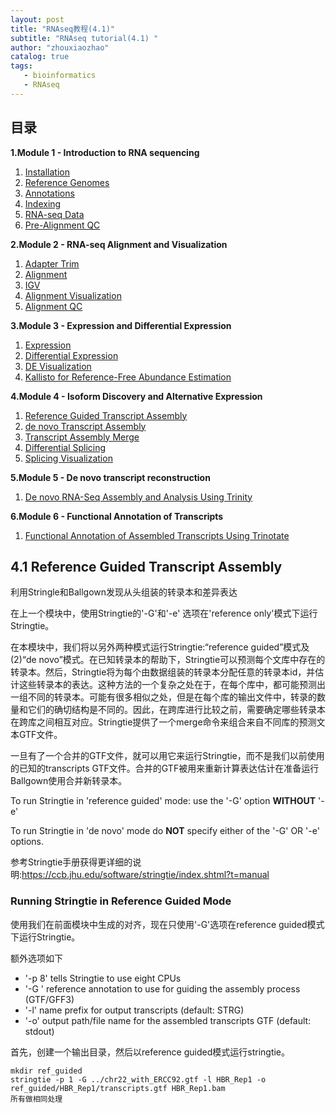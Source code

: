 ```yaml
---
layout: post
title: "RNAseq教程(4.1)"
subtitle: "RNAseq tutorial(4.1) "
author: "zhouxiaozhao"
catalog: true
tags:
   - bioinformatics
   - RNAseq
---
```


## 目录

**1.Module 1 - Introduction to RNA sequencing**

1. [Installation](https://www.zhouxiaozhao.cn/2020/11/17/RNAseq(1)/)
2. [Reference Genomes](https://www.zhouxiaozhao.cn/2020/11/28/RNAseq(2)/)
3. [Annotations](https://www.zhouxiaozhao.cn/2020/12/01/RNAseq(3)/)
4. [Indexing](https://www.zhouxiaozhao.cn/2020/12/03/RNAseq(4)/)
5. [RNA-seq Data](https://www.zhouxiaozhao.cn/2020/12/05/RNAseq(5)/)
6. [Pre-Alignment QC](https://www.zhouxiaozhao.cn/2020/12/08/RNAseq(6)/)

**2.Module 2 - RNA-seq Alignment and Visualization**

1. [Adapter Trim](https://www.zhouxiaozhao.cn/2020/12/10/RNAseq(7)/)
2. [Alignment](https://www.zhouxiaozhao.cn/2020/12/12/RNAseq(8)/)
3. [IGV](https://www.zhouxiaozhao.cn/2020/12/15/RNAseq(9)/)
4. [Alignment Visualization](https://www.zhouxiaozhao.cn/2020/12/17/RNAseq(10)/)
5. [Alignment QC](https://www.zhouxiaozhao.cn/2020/12/19/RNAseq(11)/)

**3.Module 3 - Expression and Differential Expression**

1. [Expression](https://www.zhouxiaozhao.cn/2020/12/22/RNAseq(12)/)
2. [Differential Expression](https://www.zhouxiaozhao.cn/2020/12/24/RNAseq(13)/)
3. [DE Visualization](https://www.zhouxiaozhao.cn/2020/12/26/RNAseq(14)/)
4. [Kallisto for Reference-Free Abundance Estimation](https://www.zhouxiaozhao.cn/2020/12/29/RNAseq(15)/)

**4.Module 4 - Isoform Discovery and Alternative Expression**

1. [Reference Guided Transcript Assembly](https://www.zhouxiaozhao.cn/2020/12/31/RNAseq(16)/)
2. [de novo Transcript Assembly](https://www.zhouxiaozhao.cn/2021/01/02/RNAseq(17)/)
3. [Transcript Assembly Merge](https://www.zhouxiaozhao.cn/2021/01/05/RNAseq(18)/)
4. [Differential Splicing](https://www.zhouxiaozhao.cn/2021/01/07/RNAseq(19)/)
5. [Splicing Visualization](https://www.zhouxiaozhao.cn/2021/01/09/RNAseq(20)/)

**5.Module 5 - De novo transcript reconstruction**

1. [De novo RNA-Seq Assembly and Analysis Using Trinity](https://www.zhouxiaozhao.cn/2021/01/12/RNAseq(21)/)

**6.Module 6 - Functional Annotation of Transcripts**

1. [Functional Annotation of Assembled Transcripts Using Trinotate](https://www.zhouxiaozhao.cn/2021/01/14/RNAseq(22)/)

## 4.1 Reference Guided Transcript Assembly

利用Stringle和Ballgown发现从头组装的转录本和差异表达

在上一个模块中，使用Stringtie的'-G'和'-e' 选项在'reference only'模式下运行Stringtie。

在本模块中，我们将以另外两种模式运行Stringtie:“reference guided”模式及(2)“de novo”模式。在已知转录本的帮助下，Stringtie可以预测每个文库中存在的转录本。然后，Stringtie将为每个由数据组装的转录本分配任意的转录本id，并估计这些转录本的表达。这种方法的一个复杂之处在于，在每个库中，都可能预测出一组不同的转录本。可能有很多相似之处，但是在每个库的输出文件中，转录的数量和它们的确切结构是不同的。因此，在跨库进行比较之前，需要确定哪些转录本在跨库之间相互对应。Stringtie提供了一个merge命令来组合来自不同库的预测文本GTF文件。

一旦有了一个合并的GTF文件，就可以用它来运行Stringtie，而不是我们以前使用的已知的transcripts GTF文件。合并的GTF被用来重新计算表达估计在准备运行Ballgown使用合并新转录本。

To run Stringtie in 'reference guided' mode: use the '-G' option **WITHOUT** '-e'

To run Stringtie in 'de novo' mode do **NOT** specify either of the '-G' OR '-e' options.

参考Stringtie手册获得更详细的说明:https://ccb.jhu.edu/software/stringtie/index.shtml?t=manual

### Running Stringtie in Reference Guided Mode

使用我们在前面模块中生成的对齐，现在只使用'-G'选项在reference guided模式下运行Stringtie。

额外选项如下

- '-p 8' tells Stringtie to use eight CPUs
- '-G ' reference annotation to use for guiding the assembly process (GTF/GFF3)
- '-l' name prefix for output transcripts (default: STRG)
- '-o' output path/file name for the assembled transcripts GTF (default: stdout)

首先，创建一个输出目录，然后以reference guided模式运行stringtie。

```
mkdir ref_guided
stringtie -p 1 -G ../chr22_with_ERCC92.gtf -l HBR_Rep1 -o ref_guided/HBR_Rep1/transcripts.gtf HBR_Rep1.bam
所有做相同处理
```

